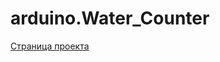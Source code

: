 # arduino.Water_Counter

[Страница проекта](http://blog.instalator.ru/2016/01/%D1%81%D0%BD%D1%8F%D1%82%D0%B8%D0%B5-%D0%BF%D0%BE%D0%BA%D0%B0%D0%B7%D0%B0%D0%BD%D0%B8%D0%B9-%D1%81-%D0%B2%D0%BE%D0%B4%D0%BE%D1%81%D1%87%D0%B5%D1%82%D1%87%D0%B8%D0%BA%D0%BE%D0%B2/)

